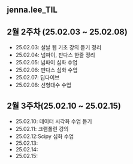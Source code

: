 ## jenna.lee_TIL

## 2월 2주차 (25.02.03 ~ 25.02.08)
* 25.02.03: 설날 웹 기초 강의 듣기 정리
* 25.02.04: 넘파이, 판다스 한줄 정리
* 25.02.05: 넘파이 심화 수업
* 25.02.06: 판다스 심화 수업
* 25.02.07: 딥다이브
* 25.02.08: 선형대수 수업

## 2월 3주차(25.02.10 ~ 25.02.15)
* 25.02.10: 데이터 시각화 수업 듣기
* 25.02.11: 크램폴린 강의
* 25.02.12:Scipy 심화 수업
* 25.02.13:
* 25.02.14:
* 25.02.15:
